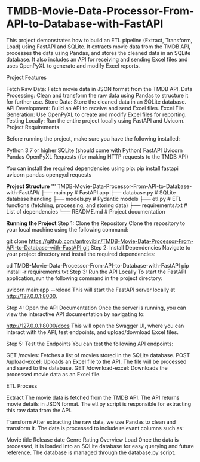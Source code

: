 # TMDB-Movie-Data-Processor-From-API-to-Database-with-FastAPI

This project demonstrates how to build an ETL pipeline (Extract, Transform, Load) using FastAPI and SQLite. It extracts movie data from the TMDB API, processes the data using Pandas, and stores the cleaned data in an SQLite database. It also includes an API for receiving and sending Excel files and uses OpenPyXL to generate and modify Excel reports.

Project Features

Fetch Raw Data: Fetch movie data in JSON format from the TMDB API.
Data Processing: Clean and transform the raw data using Pandas to structure it for further use.
Store Data: Store the cleaned data in an SQLite database.
API Development: Build an API to receive and send Excel files.
Excel File Generation: Use OpenPyXL to create and modify Excel files for reporting.
Testing Locally: Run the entire project locally using FastAPI and Uvicorn.
Project Requirements

Before running the project, make sure you have the following installed:

Python 3.7 or higher
SQLite (should come with Python)
FastAPI
Uvicorn
Pandas
OpenPyXL
Requests (for making HTTP requests to the TMDB API)

You can install the required dependencies using pip: pip install fastapi uvicorn pandas openpyxl requests

**Project Structure**
'''
TMDB-Movie-Data-Processor-From-API-to-Database-with-FastAPI/
├── main.py            # FastAPI app
├── database.py        # SQLite database handling
├── models.py          # Pydantic models
├── etl.py             # ETL functions (fetching, processing, and storing data)
├── requirements.txt   # List of dependencies
└── README.md          # Project documentation


**Running the Project**
Step 1: Clone the Repository
Clone the repository to your local machine using the following command:

git clone https://github.com/antrovibin/TMDB-Movie-Data-Processor-From-API-to-Database-with-FastAPI.git
Step 2: Install Dependencies
Navigate to your project directory and install the required dependencies:

cd TMDB-Movie-Data-Processor-From-API-to-Database-with-FastAPI
pip install -r requirements.txt
Step 3: Run the API Locally
To start the FastAPI application, run the following command in the project directory:

uvicorn main:app --reload
This will start the FastAPI server locally at http://127.0.0.1:8000.

Step 4: Open the API Documentation
Once the server is running, you can view the interactive API documentation by navigating to:

http://127.0.0.1:8000/docs
This will open the Swagger UI, where you can interact with the API, test endpoints, and upload/download Excel files.

Step 5: Test the Endpoints
You can test the following API endpoints:

GET /movies: Fetches a list of movies stored in the SQLite database.
POST /upload-excel: Uploads an Excel file to the API. The file will be processed and saved to the database.
GET /download-excel: Downloads the processed movie data as an Excel file.

ETL Process

Extract
The movie data is fetched from the TMDB API. The API returns movie details in JSON format. The etl.py script is responsible for extracting this raw data from the API.

Transform
After extracting the raw data, we use Pandas to clean and transform it. The data is processed to include relevant columns such as:

Movie title
Release date
Genre
Rating
Overview
Load
Once the data is processed, it is loaded into an SQLite database for easy querying and future reference. The database is managed through the database.py script.

